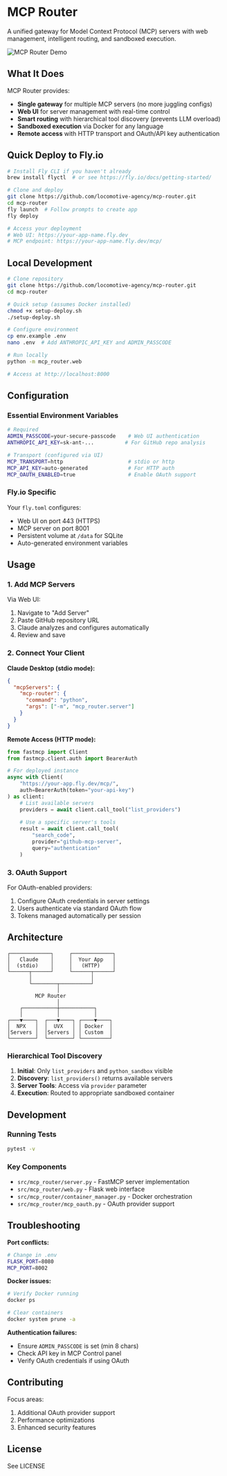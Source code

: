 # MCP Router

A unified gateway for Model Context Protocol (MCP) servers with web management, intelligent routing, and sandboxed execution.

![MCP Router Demo](assets/intro.gif)

## What It Does

MCP Router provides:
- **Single gateway** for multiple MCP servers (no more juggling configs)
- **Web UI** for server management with real-time control
- **Smart routing** with hierarchical tool discovery (prevents LLM overload)
- **Sandboxed execution** via Docker for any language
- **Remote access** with HTTP transport and OAuth/API key authentication

## Quick Deploy to Fly.io

```bash
# Install Fly CLI if you haven't already
brew install flyctl  # or see https://fly.io/docs/getting-started/

# Clone and deploy
git clone https://github.com/locomotive-agency/mcp-router.git
cd mcp-router
fly launch  # Follow prompts to create app
fly deploy

# Access your deployment
# Web UI: https://your-app-name.fly.dev
# MCP endpoint: https://your-app-name.fly.dev/mcp/
```

## Local Development

```bash
# Clone repository
git clone https://github.com/locomotive-agency/mcp-router.git
cd mcp-router

# Quick setup (assumes Docker installed)
chmod +x setup-deploy.sh
./setup-deploy.sh

# Configure environment
cp env.example .env
nano .env  # Add ANTHROPIC_API_KEY and ADMIN_PASSCODE

# Run locally
python -m mcp_router.web

# Access at http://localhost:8000
```

## Configuration

### Essential Environment Variables

```bash
# Required
ADMIN_PASSCODE=your-secure-passcode    # Web UI authentication
ANTHROPIC_API_KEY=sk-ant-...          # For GitHub repo analysis

# Transport (configured via UI)
MCP_TRANSPORT=http                     # stdio or http
MCP_API_KEY=auto-generated             # For HTTP auth
MCP_OAUTH_ENABLED=true                 # Enable OAuth support
```

### Fly.io Specific

Your `fly.toml` configures:
- Web UI on port 443 (HTTPS)
- MCP server on port 8001
- Persistent volume at `/data` for SQLite
- Auto-generated environment variables

## Usage

### 1. Add MCP Servers

Via Web UI:
1. Navigate to "Add Server"
2. Paste GitHub repository URL
3. Claude analyzes and configures automatically
4. Review and save

### 2. Connect Your Client

**Claude Desktop (stdio mode):**
```json
{
  "mcpServers": {
    "mcp-router": {
      "command": "python",
      "args": ["-m", "mcp_router.server"]
    }
  }
}
```

**Remote Access (HTTP mode):**
```python
from fastmcp import Client
from fastmcp.client.auth import BearerAuth

# For deployed instance
async with Client(
    "https://your-app.fly.dev/mcp/",
    auth=BearerAuth(token="your-api-key")
) as client:
    # List available servers
    providers = await client.call_tool("list_providers")
    
    # Use a specific server's tools
    result = await client.call_tool(
        "search_code",
        provider="github-mcp-server",
        query="authentication"
    )
```

### 3. OAuth Support

For OAuth-enabled providers:
1. Configure OAuth credentials in server settings
2. Users authenticate via standard OAuth flow
3. Tokens managed automatically per session

## Architecture

```
┌─────────────┐     ┌─────────────┐
│   Claude    │     │  Your App   │
│  (stdio)    │     │   (HTTP)    │
└──────┬──────┘     └──────┬──────┘
       │                   │
       └────────┬──────────┘
                │
         MCP Router
                │
    ┌───────────┼───────────┐
    │           │           │
┌───▼────┐  ┌───▼────┐ ┌────▼────┐
│  NPX   │  │  UVX   │ │ Docker  │
│Servers │  │Servers │ │ Custom  │
└────────┘  └────────┘ └─────────┘
```

### Hierarchical Tool Discovery

1. **Initial**: Only `list_providers` and `python_sandbox` visible
2. **Discovery**: `list_providers()` returns available servers
3. **Server Tools**: Access via `provider` parameter
4. **Execution**: Routed to appropriate sandboxed container

## Development

### Running Tests
```bash
pytest -v
```

### Key Components
- `src/mcp_router/server.py` - FastMCP server implementation
- `src/mcp_router/web.py` - Flask web interface
- `src/mcp_router/container_manager.py` - Docker orchestration
- `src/mcp_router/mcp_oauth.py` - OAuth provider support

## Troubleshooting

**Port conflicts:**
```bash
# Change in .env
FLASK_PORT=8080
MCP_PORT=8002
```

**Docker issues:**
```bash
# Verify Docker running
docker ps

# Clear containers
docker system prune -a
```

**Authentication failures:**
- Ensure `ADMIN_PASSCODE` is set (min 8 chars)
- Check API key in MCP Control panel
- Verify OAuth credentials if using OAuth

## Contributing

Focus areas:
1. Additional OAuth provider support
2. Performance optimizations
3. Enhanced security features


## License
See LICENSE